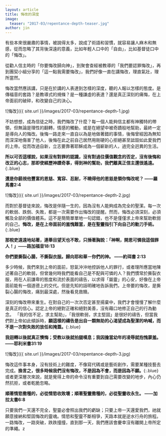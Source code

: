 ```yaml
---
layout: article
title: 悔改的深度
image:
  teaser: "2017-03/repentance-depth-teaser.jpg"
author: jin
---
```

有些本來很嚴肅的事情，被說得太多，說成了術語和習慣，就容易讓人麻木和無感，從而忽略了其背後深遠的意義，比如年輕人口中的「自由」，比如基督徒口中的「悔改」。

從勸人信主時的「你要悔改歸向神」，到聚會查經被教導的「我們要認罪悔改」，再到團契小組分享的「這一點我需要悔改」，我們好像一直在講悔改，理直氣壯，理所當然。

悔改當然應該講，只是在於講的人表達到怎樣的深度，聽的人報以怎樣的態度。是傳福音的套路？是教導式的規條？是一種謙虛的表達？還是真正深刻的痛悔，在上帝面前的破碎，和改變自己的決心。

![悔改]({{ site.url }}/images/2017-03/repentance-depth-1.jpg)

不妨想想，成為信徒之時，我們悔改了什麼？每一個人能夠信主都有神獨特的帶領，但無論是理性的翻轉，情感的觸動，或是在絕望中被奇蹟般地幫助，最終一定是導向人的悔改。後悔一路走來一直自以為是地做著錯的事情，後悔曾經因為無知而深深地傷害了他人，後悔在此之前自己居然用剛硬的心拒絕甚至詆毀如此愛我們的上帝。從而改過自新，立志要靠著耶穌成為一個嶄新的人，過完全迥異的生活。

**所以可否這樣說，如果沒有對罪的認識，沒有對過往價值觀念的否定，沒有後悔和改正的心志，那即使經歷神蹟奇事，得到神的幫助，我們離真正信主還很遙遠。**{:.blue}

**還是你藐視他豐富的恩慈、寬容、忍耐，不曉得他的恩慈是領你悔改呢？ ——羅馬書2:4**

![悔改]({{ site.url }}/images/2017-03/repentance-depth-2.jpg)

而對於基督徒來說，悔改是伴隨一生的，因為沒有人能夠成為完全的聖潔。每一次的軟弱、跌倒、失敗，都是一次需要作出悔改的提醒。然而，悔改必須深刻，必須觸及全部的價值體系。這不是簡簡單單地一句認錯，也不是僅僅求上帝來幫助軟弱的自己。**悔改，是在上帝面前的羞愧難當，是在聖靈指引下向自己的動刀手術。**{:.blue}

**那稅吏遠遠地站著，連舉目望天也不敢，只捶著胸說：「神啊，開恩可憐我這個罪人！」——路加福音18:13**

**你們要撕裂心腸，不撕裂衣服。歸向耶和華－你們的神。 ——約珥書 2:13**

多少時候，我們來到上帝的面前，怒氣沖沖地控訴他人的罪行，或者理所應當地陳述著自己的軟弱，但曾幾何時我們能看自己是不配與可憐的人？我們慣常於撕裂衣服，用在人前謙卑的態度和流於表面的禱告，以求得「屬靈」的心安，好像在上帝面前能有一個道德上的交代。但是先知的話明確地告訴我們，上帝要的悔改，是撕裂心腸的悔改，痛到最深處，然後看見救贖。

深刻的悔改帶來重生。在對自己的一次次否定甚至揚棄中，我們才會慢慢了解什麼是真正的信心。認定上帝的絕對正確和絕對美善，沒有藉口地修正自己的行為動念。 「我的信不足，求主幫助」，「我很軟弱，求主堅固」是很好的禱告，但當我們對上帝如此傾訴時，**願這樣的禱告是出自一顆無助的心渴望成為聖潔的吶喊，而不是一次對失敗的放任和掩蓋。**{:.blue}

**我迴轉以後就真正懊悔；受教以後就拍腿嘆息；我因擔當幼年的凌辱就抱愧蒙羞。 ——耶利米書31:19**

![悔改]({{ site.url }}/images/2017-03/repentance-depth-3.jpg)

悔改這件事本身，沒有技術上的難度，不像寫代碼或是藝術創作，需要某種技藝去完成。**換言之，很多時候我們沒有悔改，不是因為不會，而是因為不願。**{:.blue}或者更深層次來說，就是覺得上帝的命令沒有重要到自己需要改變的地步，內心仍然抗拒，或者乾脆忽略。

**順著情慾撒種的，必從情慾收敗壞；順著聖靈撒種的，必從聖靈收永生。 ——加拉太書6:8**

只要我們一天還不完全，聖靈必會照出我們的虧缺；只要上帝一天還愛我們，祂就願意接納和堅固悔改的靈魂。情慾和聖靈不斷相爭，天路本就是逆水行舟的旅程。一路悔改，一路突破，跌跌撞撞，直到那一天，我們應該會慶幸沒有離開上帝所定的準繩。z